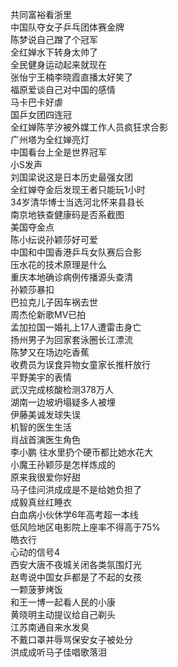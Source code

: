 共同富裕看浙里  
中国队夺女子乒乓团体赛金牌  
陈梦说自己蹭了个冠军  
全红婵水下转身太帅了  
全民健身运动起来就现在  
张怡宁王楠李晓霞直播太好笑了  
福原爱谈自己对中国的感情  
马卡巴卡好虐  
国乒女团四连冠  
全红婵陈芋汐被外媒工作人员疯狂求合影  
广州塔为全红婵亮灯  
中国看台上全是世界冠军  
小S发声  
刘国梁说这是日本历史最强女团  
全红婵夺金后发现王者只能玩1小时  
34岁清华博士当选河北怀来县县长  
南京地铁查健康码是否系截图  
美国夺金点  
陈小纭说孙颖莎好可爱  
中国和中国香港乒乓女队赛后合影  
压水花的技术原理是什么  
重庆本地确诊病例传播源头查清  
孙颖莎暴扣  
巴拉克儿子因车祸去世  
周杰伦新歌MV已拍  
孟加拉国一婚礼上17人遭雷击身亡  
扬州男子为回家套泳圈长江漂流  
陈梦又在场边吃香蕉  
收费员为误食异物女童家长推杆放行  
平野美宇的表情  
武汉完成核酸检测378万人  
湖南一边坡坍塌疑多人被埋  
伊藤美诚发球失误  
机智的医生生活  
肖战首演医生角色  
李小鹏 往水里扔个硬币都比她水花大  
小魔王孙颖莎是怎样炼成的  
原来我很爱你好甜  
马子佳问洪成成是不是给她负担了  
成毅真丝红睡衣  
白血病小伙休学6年高考超一本线  
低风险地区电影院上座率不得高于75%  
皓衣行  
心动的信号4  
西安大唐不夜城关闭各类氛围灯光  
赵粤说中国女乒都是了不起的女孩  
一颗菠萝烤饭  
和王一博一起看人民的小康  
黄晓明主动提议给自己剃头  
江苏南通自来水发臭  
不戴口罩并辱骂保安女子被处分  
洪成成听马子佳唱歌落泪  
